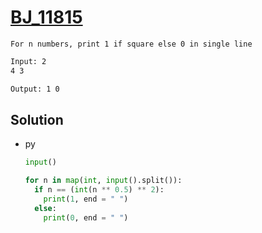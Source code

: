 # [BJ_11815](https://acmicpc.net/problem/11815)

```en
For n numbers, print 1 if square else 0 in single line
```

```txt
Input: 2
4 3

Output: 1 0
```

## Solution

* py

  ```py
  input()

  for n in map(int, input().split()):
    if n == (int(n ** 0.5) ** 2):
      print(1, end = " ")
    else:
      print(0, end = " ")
  ```
